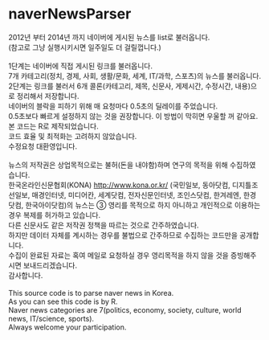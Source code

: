 # naverNewsParser

2012년 부터 2014년 까지 네이버에 게시된 뉴스를 list로 불러옵니다.<br>
(참고로 그냥 실행시키시면 일주일도 더 걸릴껍니다.)<br>
<br>
1단계는 네이버에 직접 게시된 링크를 불러옵니다.<br>
7개 카테고리(정치, 경제, 사회, 생활/문화, 세계, IT/과학, 스포츠)의 뉴스를 불러옵니다.<br>
2단계는 링크를 불러서 6개 콜론(카테고리, 제목, 신문사, 게제시간, 수정시간, 내용)으로 정리해서 저장합니다.<br>
네이버의 블락을 피하기 위해 매 요청마다 0.5초의 딜레이를 주었습니다.<br>
0.5초보다 빠르게 설정하지 않는 것을 권장합니다. 이 방법이 막히면 우울할 꺼 같아요.<br>
본 코드는 R로 제작되었습니다.<br>
코드 효율 및 최적화는 고려하지 않았습니다.<br>
수정요청 대환영입니다.<br>
<br>
뉴스의 저작권은 상업목적으로는 불허(돈을 내야함)하며 연구의 목적을 위해 수집하였습니다.<br>
한국온라인신문협회(KONA) http://www.kona.or.kr/ (국민일보, 동아닷컴, 디지틀조선일보, 매경인터넷, 미디어칸, 세계닷컴,
전자신문인터넷, 조인스닷컴, 한겨레엔, 한경닷컴, 한국아이닷컴)의 뉴스는 ③ 영리를 목적으로 하지 아니하고 개인적으로 이용하는 경우 복제를 허가하고 있습니다.<br>
다른 신문사도 같은 저작권 정책을 따르는 것으로 간주하였습니다.<br>
하지만 데이터 자체를 계시하는 경우를 불법으로 간주하므로 수집하는 코드만을 공개합니다.<br>
수집이 완료된 자료는 혹여 메일로 요청하실 경우 영리목적을 하지 않을 것을 증빙해주시면 보내드리겠습니다.<br>
감사합니다.<br>
<br>
This source code is to parse naver news in Korea.<br>
As you can see this code is by R.<br>
Naver news categories are 7(politics, economy, society, culture, world news, IT/science, sports).<br>
Always welcome your participation.<br>



 
